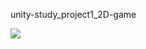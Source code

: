 unity-study_project1_2D-game

![](https://github.com/okh8609/unity-study_project1_2D-game/releases/download/v1.0/DEMO.gif)
